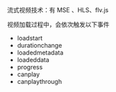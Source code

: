流式视频技术：有 MSE 、HLS、flv.js 

视频加载过程中，会依次触发以下事件

- loadstart
- durationchange
- loadedmetadata
- loadeddata
- progress
- canplay
- canplaythrough
